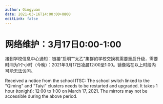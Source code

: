 ```yaml
---
author: Qingyuan
date: 2021-03-16T14:00:00+0800
editLink: false
---
```

# 网络维护：3月17日0:00-1:00

接到学校信息中心通知：链接“启明”“太乙”集群的学校交换机需要重启升级，需要时间为1个小时（今晚）：2021年3月17日凌晨12:00至1:00。镜像站在以上时段内可能无法访问。

Received a notice from the school ITSC: The school switch linked to the "Qiming" and "Taiyi" clusters needs to be restarted and upgraded. It takes 1 hour (tonight): 12:00 to 1:00 on March 17, 2021. The mirrors may not be accessible during the above period.

